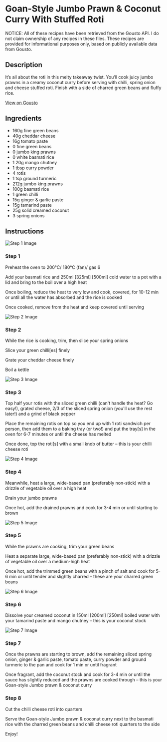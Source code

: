 # Goan-Style Jumbo Prawn & Coconut Curry With Stuffed Roti

NOTICE: All of these recipes have been retrieved from the Gousto API. I do not claim ownership of any recipes in these files. These recipes are provided for informational purposes only, based on publicly available data from Gousto.

## Description

It’s all about the roti in this melty takeaway twist. You’ll cook juicy jumbo prawns in a creamy coconut curry before serving with chilli, spring onion and cheese stuffed roti. Finish with a side of charred green beans and fluffy rice.

[View on Gousto](https://www.gousto.co.uk/recipes/cookbook/goan-style-jumbo-prawn-coconut-curry-with-stuffed-roti)

## Ingredients

- 160g fine green beans
- 40g cheddar cheese
- 16g tomato paste
- 0 fine green beans
- 0 jumbo king prawns
- 0 white basmati rice
- 1 20g mango chutney
- 1 tbsp curry powder
- 4 rotis
- 1 tsp ground turmeric
- 212g jumbo king prawns
- 100g basmati rice
- 1 green chilli
- 15g ginger & garlic paste
- 15g tamarind paste
- 25g solid creamed coconut
- 3 spring onions

## Instructions

![Step 1 Image](https://production-media.gousto.co.uk/cms/recipe-step-image/Step-1-1679398734497-x200.jpg)

### Step 1

Preheat the oven to 200°C/ 180°C (fan)/ gas 6

Add your basmati rice and 250ml<span class="text-danger"> <span class="text-purple">[325ml] </span>[500ml] </span>cold water to a pot with a lid and bring to the boil over a high heat

Once boiling, reduce the heat to very low and cook, covered, for 10-12 min or until all the water has absorbed and the rice is cooked

Once cooked, remove from the heat and keep covered until serving

![Step 2 Image](https://production-media.gousto.co.uk/cms/recipe-step-image/Step-2-1679398820677-x200.jpg)

### Step 2

While the rice is cooking, trim, then slice your spring onions

Slice your green chilli[es]<span class="text-danger"> </span>finely

Grate your cheddar cheese finely

Boil a kettle

![Step 3 Image](https://production-media.gousto.co.uk/cms/recipe-step-image/Step-3-1679398829281-x200.jpg)

### Step 3

Top half your rotis with the sliced green chilli (can't handle the heat? Go easy!), grated cheese, 2/3 of the sliced spring onion (you'll use the rest later!) and a grind of black pepper

Place the remaining rotis on top so you end up with 1 roti sandwich per person, then add them to a baking tray (or two!) and put the tray[s] in the oven for 6-7 minutes or until the cheese has melted

Once done, top the roti[s] with a small knob of butter – this is your chilli cheese roti

![Step 4 Image](https://production-media.gousto.co.uk/cms/recipe-step-image/Step-4-1679398839111-x200.jpg)

### Step 4

Meanwhile, heat a large, wide-based pan (preferably non-stick) with a drizzle of vegetable oil over a high heat

Drain your jumbo prawns

Once hot, add the drained prawns and cook for 3-4 min or until starting to brown

![Step 5 Image](https://production-media.gousto.co.uk/cms/recipe-step-image/Step-5-1679398848075-x200.jpg)

### Step 5

While the prawns are cooking, trim your green beans

Heat a separate large, wide-based pan (preferably non-stick) with a drizzle of vegetable oil over a medium-high heat

Once hot, add the trimmed green beans with a pinch of salt and cook for 5-6 min or until tender and slightly charred – these are your charred green beans

![Step 6 Image](https://production-media.gousto.co.uk/cms/recipe-step-image/Step-6-1679398855647-x200.jpg)

### Step 6

Dissolve your creamed coconut in 150ml <span class="text-purple">[200ml] </span><span class="text-danger">[250ml]</span> boiled water with your tamarind paste and mango chutney – this is your coconut stock

![Step 7 Image](https://production-media.gousto.co.uk/cms/recipe-step-image/Step-7-1679398862348-x200.jpg)

### Step 7

Once the prawns are starting to brown, add the remaining sliced spring onion, ginger & garlic paste, tomato paste, curry powder and ground turmeric to the pan and cook for 1 min or until fragrant

Once fragrant, add the coconut stock and cook for 3-4 min or until the sauce has slightly reduced and the prawns are cooked through – this is your Goan-style Jumbo prawn & coconut curry

### Step 8

Cut the chilli cheese roti into quarters

Serve the Goan-style Jumbo prawn & coconut curry next to the basmati rice with the charred green beans and chilli cheese roti quarters to the side

Enjoy!

